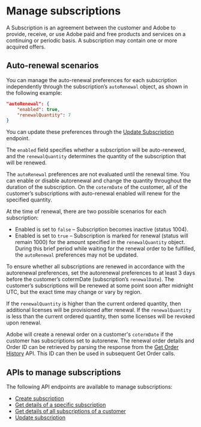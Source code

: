 # Manage subscriptions

A Subscription is an agreement between the customer and Adobe to provide, receive, or use Adobe paid and free products and services on a continuing or periodic basis. A subscription may contain one or more acquired offers.

## Auto-renewal scenarios

You can manage the auto-renewal preferences for each subscription independently through the subscription’s `autoRenewal` object, as shown in the following example:

```json
"autoRenewal": {
    "enabled": true,
    "renewalQuantity": 7
} 
```

You can update these preferences through the [Update Subscription](./update_subscription.md) endpoint.

The `enabled` field specifies whether a subscription will be auto-renewed, and the `renewalQuantity` determines the quantity of the subscription that will be renewed.

The `autoRenewal` preferences are not evaluated until the renewal time. You can enable or disable autorenewal and change the quantity throughout the duration of the subscription. On the `cotermDate` of the customer, all of the customer’s subscriptions with auto-renewal enabled will renew for the specified quantity.

At the time of renewal, there are two possible scenarios for each subscription:

- Enabled is set to `false` – Subscription becomes inactive (status 1004).
- Enabled is set to `true` – Subscription is marked for renewal (status will remain 1000) for the amount specified in the `renewalQuantity` object. During this brief period while waiting for the renewal order to be fulfilled, the `autoRenewal` preferences may not be updated.

To ensure whether all subscriptions are renewed in accordance with the autorenewal preferences, set the autorenewal preferences to at least 3 days before the customer’s cotermDate (subscription’s `renewalDate`). The customer’s subscriptions will be renewed at some point soon after midnight UTC, but the exact time may change or vary by region.

If the `renewalQuantity` is higher than the current ordered quantity, then additional licenses will be provisioned after renewal. If the `renewalQuantity` is less than the current ordered quantity, then some licenses will be revoked upon renewal.

Adobe will create a renewal order on a customer's `cotermDate` if the customer has subscriptions set to autorenew. The renewal order details and Order ID can be retrieved by parsing the response from the [Get Order History](../order_management/get_order.md) API. This ID can then be used in subsequent Get Order calls.

## APIs to manage subscriptions

The following API endpoints are available to manage subscriptions:

- [Create subscription](./create_subscription.md)
- [Get details of a specific subscription](./get_details.md)
- [Get details of all subscriptions of a customer](./get_details_for_customers.md)
- [Update subscription](./update_subscription.md)
